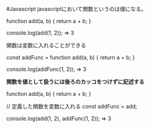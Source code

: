 #Javascript
javascriptにおいて関数というのは値になる。

function add(a, b) {
  return a + b;
}

console.log(add(1, 2)); => 3

関数は変数に入れることができる

const addFunc = function add(a, b) {
  return a + b;
}

console.log(addFunc(1, 2)); => 3

**関数を値として扱うには後ろのカッコをつけずに記述する**

function add(a, b) {
  return a + b;
}

// 定義した関数を変数に入れる
const addFunc = add;

console.log(add(1, 2), addFunc(1, 2)); => 3
